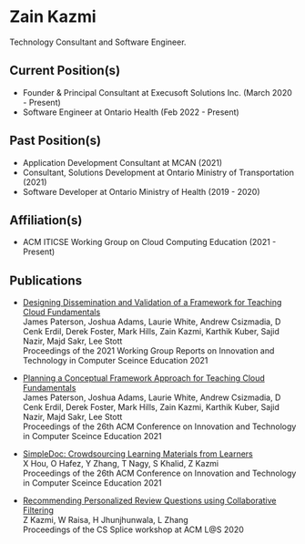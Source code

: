 # Zain Kazmi

Technology Consultant and Software Engineer. 

## Current Position(s)

- Founder & Principal Consultant at Execusoft Solutions Inc. (March 2020 - Present) 
- Software Engineer at Ontario Health (Feb 2022 - Present)

## Past Position(s)
- Application Development Consultant at MCAN (2021)
- Consultant, Solutions Development at Ontario Ministry of Transportation (2021)
- Software Developer at Ontario Ministry of Health (2019 - 2020)

## Affiliation(s)
- ACM ITICSE Working Group on Cloud Computing Education (2021 - Present)

## Publications

- [Designing Dissemination and Validation of a Framework for Teaching Cloud Fundamentals](https://dl.acm.org/doi/abs/10.1145/3502870.3506569) \
James Paterson, Joshua Adams, Laurie White, Andrew Csizmadia, D Cenk Erdil, Derek Foster, Mark Hills, Zain Kazmi, Karthik Kuber, Sajid Nazir, Majd Sakr, Lee Stott \
Proceedings of the 2021 Working Group Reports on Innovation and Technology in Computer Sceince Education 2021

- [Planning a Conceptual Framework Approach for Teaching Cloud Fundamentals](https://dl.acm.org/doi/abs/10.1145/3456565.3461443) \
James Paterson, Joshua Adams, Laurie White, Andrew Csizmadia, D Cenk Erdil, Derek Foster, Mark Hills, Zain Kazmi, Karthik Kuber, Sajid Nazir, Majd Sakr, Lee Stott \
Proceedings of the 26th ACM Conference on Innovation and Technology in Computer Sceince Education		2021

- [SimpleDoc: Crowdsourcing Learning Materials from Learners](https://dl.acm.org/doi/abs/10.1145/3456565.3460069) \
X Hou, O Hafez, Y Zhang, T Nagy, S Khalid, Z Kazmi \
Proceedings of the 26th ACM Conference on Innovation and Technology in Computer Sceince Education		2021

- [Recommending Personalized Review Questions using Collaborative Filtering](https://cssplice.github.io/LAS20/proc/SPLICE_2020_LS_paper_2.pdf) \
Z Kazmi, W Raisa, H Jhunjhunwala, L Zhang \
Proceedings of the CS Splice workshop at ACM L@S 2020
